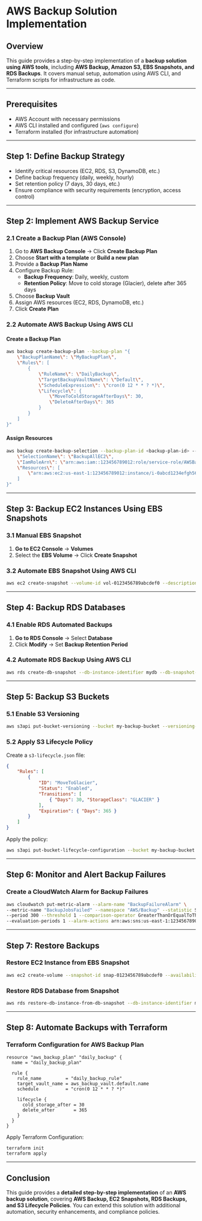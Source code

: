 # AWS Backup Solution Implementation

## Overview
This guide provides a step-by-step implementation of a **backup solution using AWS tools**, including **AWS Backup, Amazon S3, EBS Snapshots, and RDS Backups**. It covers manual setup, automation using AWS CLI, and Terraform scripts for infrastructure as code.

---

## Prerequisites
- AWS Account with necessary permissions
- AWS CLI installed and configured (`aws configure`)
- Terraform installed (for infrastructure automation)

---

## Step 1: Define Backup Strategy
- Identify critical resources (EC2, RDS, S3, DynamoDB, etc.)
- Define backup frequency (daily, weekly, hourly)
- Set retention policy (7 days, 30 days, etc.)
- Ensure compliance with security requirements (encryption, access control)

---

## Step 2: Implement AWS Backup Service

### 2.1 Create a Backup Plan (AWS Console)
1. Go to **AWS Backup Console** → Click **Create Backup Plan**
2. Choose **Start with a template** or **Build a new plan**
3. Provide a **Backup Plan Name**
4. Configure Backup Rule:
   - **Backup Frequency**: Daily, weekly, custom
   - **Retention Policy**: Move to cold storage (Glacier), delete after 365 days
5. Choose **Backup Vault**
6. Assign AWS resources (EC2, RDS, DynamoDB, etc.)
7. Click **Create Plan**

### 2.2 Automate AWS Backup Using AWS CLI
#### Create a Backup Plan
```sh
aws backup create-backup-plan --backup-plan "{
    \"BackupPlanName\": \"MyBackupPlan\",
    \"Rules\": [
        {
            \"RuleName\": \"DailyBackup\",
            \"TargetBackupVaultName\": \"Default\",
            \"ScheduleExpression\": \"cron(0 12 * * ? *)\",
            \"Lifecycle\": {
                \"MoveToColdStorageAfterDays\": 30,
                \"DeleteAfterDays\": 365
            }
        }
    ]
}"
```

#### Assign Resources
```sh
aws backup create-backup-selection --backup-plan-id <backup-plan-id> --backup-selection "{
    \"SelectionName\": \"BackupAllEC2\",
    \"IamRoleArn\": \"arn:aws:iam::123456789012:role/service-role/AWSBackupDefaultServiceRole\",
    \"Resources\": [
        \"arn:aws:ec2:us-east-1:123456789012:instance/i-0abcd1234efgh5678\"
    ]
}"
```

---

## Step 3: Backup EC2 Instances Using EBS Snapshots
### 3.1 Manual EBS Snapshot
1. **Go to EC2 Console** → **Volumes**
2. Select the **EBS Volume** → Click **Create Snapshot**

### 3.2 Automate EBS Snapshot Using AWS CLI
```sh
aws ec2 create-snapshot --volume-id vol-0123456789abcdef0 --description "Daily Backup"
```

---

## Step 4: Backup RDS Databases
### 4.1 Enable RDS Automated Backups
1. **Go to RDS Console** → Select **Database**
2. Click **Modify** → Set **Backup Retention Period**

### 4.2 Automate RDS Backup Using AWS CLI
```sh
aws rds create-db-snapshot --db-instance-identifier mydb --db-snapshot-identifier mydb-snapshot-$(date +%F)
```

---

## Step 5: Backup S3 Buckets
### 5.1 Enable S3 Versioning
```sh
aws s3api put-bucket-versioning --bucket my-backup-bucket --versioning-configuration Status=Enabled
```

### 5.2 Apply S3 Lifecycle Policy
Create a `s3-lifecycle.json` file:
```json
{
    "Rules": [
        {
            "ID": "MoveToGlacier",
            "Status": "Enabled",
            "Transitions": [
                { "Days": 30, "StorageClass": "GLACIER" }
            ],
            "Expiration": { "Days": 365 }
        }
    ]
}
```
Apply the policy:
```sh
aws s3api put-bucket-lifecycle-configuration --bucket my-backup-bucket --lifecycle-configuration file://s3-lifecycle.json
```

---

## Step 6: Monitor and Alert Backup Failures
### Create a CloudWatch Alarm for Backup Failures
```sh
aws cloudwatch put-metric-alarm --alarm-name "BackupFailureAlarm" \
--metric-name "BackupJobsFailed" --namespace "AWS/Backup" --statistic Sum \
--period 300 --threshold 1 --comparison-operator GreaterThanOrEqualToThreshold \
--evaluation-periods 1 --alarm-actions arn:aws:sns:us-east-1:123456789012:BackupAlerts
```

---

## Step 7: Restore Backups
### Restore EC2 Instance from EBS Snapshot
```sh
aws ec2 create-volume --snapshot-id snap-0123456789abcdef0 --availability-zone us-east-1a
```

### Restore RDS Database from Snapshot
```sh
aws rds restore-db-instance-from-db-snapshot --db-instance-identifier mydb-restore --db-snapshot-identifier mydb-snapshot-2024-03-26
```

---

## Step 8: Automate Backups with Terraform
### Terraform Configuration for AWS Backup Plan
```hcl
resource "aws_backup_plan" "daily_backup" {
  name = "daily_backup_plan"

  rule {
    rule_name         = "daily_backup_rule"
    target_vault_name = aws_backup_vault.default.name
    schedule          = "cron(0 12 * * ? *)"

    lifecycle {
      cold_storage_after = 30
      delete_after       = 365
    }
  }
}
```
Apply Terraform Configuration:
```sh
terraform init
terraform apply
```

---

## Conclusion
This guide provides a **detailed step-by-step implementation** of an **AWS backup solution**, covering **AWS Backup, EC2 Snapshots, RDS Backups, and S3 Lifecycle Policies**. You can extend this solution with additional automation, security enhancements, and compliance policies.

